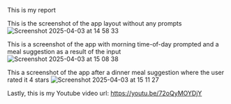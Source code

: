 This is my report

This is the screenshot of the app layout without any prompts  ![Screenshot 2025-04-03 at 14 58 33](https://github.com/user-attachments/assets/62cfe575-ca28-4885-a277-eb105f62a578)

This is a screenshot of the app with morning time-of-day prompted and a meal suggestion as a result of the input ![Screenshot 2025-04-03 at 15 08 38](https://github.com/user-attachments/assets/a0236554-a083-4292-8b59-e98f90b5dd8a)

This a screenshot of the app after a dinner meal suggestion where the user rated it 4 stars ![Screenshot 2025-04-03 at 15 11 27](https://github.com/user-attachments/assets/d686f5ef-219e-431e-8548-1af29e2fc792)

Lastly, this is my Youtube video url: https://youtu.be/72oQyMOYDjY
